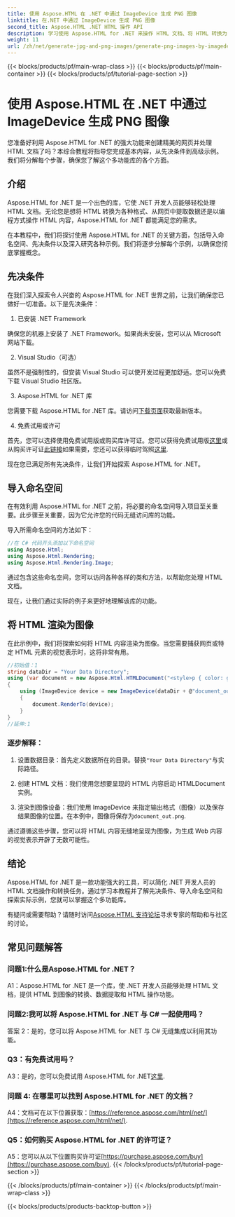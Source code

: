 ```yaml
---
title: 使用 Aspose.HTML 在 .NET 中通过 ImageDevice 生成 PNG 图像
linktitle: 在.NET 中通过 ImageDevice 生成 PNG 图像
second_title: Aspose.HTML .NET HTML 操作 API
description: 学习使用 Aspose.HTML for .NET 来操作 HTML 文档、将 HTML 转换为图像等。分步教程，包含常见问题解答。
weight: 11
url: /zh/net/generate-jpg-and-png-images/generate-png-images-by-imagedevice/
---
```


{{< blocks/products/pf/main-wrap-class >}}
{{< blocks/products/pf/main-container >}}
{{< blocks/products/pf/tutorial-page-section >}}

# 使用 Aspose.HTML 在 .NET 中通过 ImageDevice 生成 PNG 图像


您准备好利用 Aspose.HTML for .NET 的强大功能来创建精美的网页并处理 HTML 文档了吗？本综合教程将指导您完成基本内容，从先决条件到高级示例。我们将分解每个步骤，确保您了解这个多功能库的各个方面。

## 介绍

Aspose.HTML for .NET 是一个出色的库，它使 .NET 开发人员能够轻松处理 HTML 文档。无论您是想将 HTML 转换为各种格式、从网页中提取数据还是以编程方式操作 HTML 内容，Aspose.HTML for .NET 都能满足您的需求。

在本教程中，我们将探讨使用 Aspose.HTML for .NET 的关键方面，包括导入命名空间、先决条件以及深入研究各种示例。我们将逐步分解每个示例，以确保您彻底掌握概念。

## 先决条件

在我们深入探索令人兴奋的 Aspose.HTML for .NET 世界之前，让我们确保您已做好一切准备。以下是先决条件：

1. 已安装 .NET Framework

确保您的机器上安装了 .NET Framework。如果尚未安装，您可以从 Microsoft 网站下载。

2. Visual Studio（可选）

虽然不是强制性的，但安装 Visual Studio 可以使开发过程更加舒适。您可以免费下载 Visual Studio 社区版。

3. Aspose.HTML for .NET 库

您需要下载 Aspose.HTML for .NET 库。请访问[下载页面](https://releases.aspose.com/html/net/)获取最新版本。

4. 免费试用或许可

首先，您可以选择使用免费试用版或购买库许可证。您可以获得免费试用版[这里](https://releases.aspose.com/)或从购买许可证[此链接](https://purchase.aspose.com/buy)如果需要，您还可以获得临时驾照[这里](https://purchase.aspose.com/temporary-license/).

现在您已满足所有先决条件，让我们开始探索 Aspose.HTML for .NET。

## 导入命名空间

在有效利用 Aspose.HTML for .NET 之前，将必要的命名空间导入项目至关重要。此步骤至关重要，因为它允许您的代码无缝访问库的功能。

导入所需命名空间的方法如下：

```csharp
//在 C# 代码开头添加以下命名空间
using Aspose.Html;
using Aspose.Html.Rendering;
using Aspose.Html.Rendering.Image;
```

通过包含这些命名空间，您可以访问各种各样的类和方法，以帮助您处理 HTML 文档。

现在，让我们通过实际的例子来更好地理解该库的功能。

## 将 HTML 渲染为图像

在此示例中，我们将探索如何将 HTML 内容渲染为图像。当您需要捕获网页或特定 HTML 元素的视觉表示时，这将非常有用。

```csharp
//初始值：1
string dataDir = "Your Data Directory";
using (var document = new Aspose.Html.HTMLDocument("<style>p { color: green; }</style><p>my first paragraph</p>", @"c:\work\"))
{
    using (ImageDevice device = new ImageDevice(dataDir + @"document_out.png"))
    {
        document.RenderTo(device);
    }
}
//延伸:1
```

### 逐步解释：

1. 设置数据目录：首先定义数据所在的目录。替换`"Your Data Directory"`与实际路径。

2. 创建 HTML 文档：我们使用您想要呈现的 HTML 内容启动 HTMLDocument 实例。

3. 渲染到图像设备：我们使用 ImageDevice 来指定输出格式（图像）以及保存结果图像的位置。在本例中，图像将保存为`document_out.png`.

通过遵循这些步骤，您可以将 HTML 内容无缝地呈现为图像，为生成 Web 内容的视觉表示开辟了无数可能性。

## 结论

Aspose.HTML for .NET 是一款功能强大的工具，可以简化 .NET 开发人员的 HTML 文档操作和转换任务。通过学习本教程并了解先决条件、导入命名空间和探索实际示例，您就可以掌握这个多功能库。

有疑问或需要帮助？请随时访问[Aspose.HTML 支持论坛](https://forum.aspose.com/)寻求专家的帮助和与社区的讨论。

## 常见问题解答

### 问题1:什么是Aspose.HTML for .NET？

A1：Aspose.HTML for .NET 是一个库，使 .NET 开发人员能够处理 HTML 文档，提供 HTML 到图像的转换、数据提取和 HTML 操作功能。

### 问题2:我可以将 Aspose.HTML for .NET 与 C# 一起使用吗？

答案 2：是的，您可以将 Aspose.HTML for .NET 与 C# 无缝集成以利用其功能。

### Q3：有免费试用吗？

A3：是的，您可以免费试用 Aspose.HTML for .NET[这里](https://releases.aspose.com/).

### 问题 4: 在哪里可以找到 Aspose.HTML for .NET 的文档？

 A4：文档可在以下位置获取：[https://reference.aspose.com/html/net/](https://reference.aspose.com/html/net/).

### Q5：如何购买 Aspose.HTML for .NET 的许可证？

 A5：您可以从以下位置购买许可证[https://purchase.aspose.com/buy](https://purchase.aspose.com/buy).
{{< /blocks/products/pf/tutorial-page-section >}}

{{< /blocks/products/pf/main-container >}}
{{< /blocks/products/pf/main-wrap-class >}}

{{< blocks/products/products-backtop-button >}}
